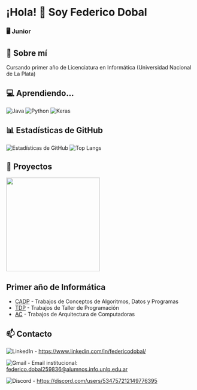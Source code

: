 # ¡Hola! 👋 Soy Federico Dobal
### 🖥️ Junior

## 🚀 Sobre mí
Cursando primer año de Licenciatura en Informática (Universidad Nacional de La Plata)

## 💻 Aprendiendo...
![Java](https://img.shields.io/badge/java-%23ED8B00.svg?style=for-the-badge&logo=openjdk&logoColor=white)
![Python](https://img.shields.io/badge/python-3670A0?style=for-the-badge&logo=python&logoColor=ffdd54)
![Keras](https://img.shields.io/badge/Keras-%23D00000.svg?style=for-the-badge&logo=Keras&logoColor=white)

## 📊 Estadísticas de GitHub
![Estadísticas de GitHub](https://github-readme-stats.vercel.app/api?username=fdDbl&show_icons=true&theme=dracula)
![Top Langs](https://github-readme-stats.vercel.app/api/top-langs/?username=fdDbl&layout=compact&theme=dracula)

## 🌟 Proyectos

<div>
    <a href="https://github.com/fdDbl/Facultad"><img width="250" src="https://github-readme-stats.vercel.app/api/pin/?username=fdDbl&repo=Facultad&cache_seconds=86400&theme=dracula"></a>
    <br>
</div>

<h2>Primer año de Informática</h2>

- [CADP](https://github.com/fdDbl/Facultad/tree/master/1er%20a%C3%B1o/CADP/2024) - Trabajos de Conceptos de Algoritmos, Datos y Programas
- [TDP](https://github.com/fdDbl/Facultad/tree/master/1er%20a%C3%B1o/TDP/2024) - Trabajos de Taller de Programación
- [AC](https://github.com/fdDbl/Facultad/tree/master/1er%20a%C3%B1o/AC/2024) - Trabajos de Arquitectura de Computadoras

## 📫 Contacto
![LinkedIn](https://img.shields.io/badge/linkedin-%230077B5.svg?style=for-the-badge&logo=linkedin&logoColor=white) - https://www.linkedin.com/in/federicodobal/

![Gmail](https://img.shields.io/badge/Gmail-D14836?style=for-the-badge&logo=gmail&logoColor=white) - Email institucional: federico.dobal259836@alumnos.info.unlp.edu.ar

![Discord](https://img.shields.io/badge/Discord-%235865F2.svg?style=for-the-badge&logo=discord&logoColor=white) - https://discord.com/users/534757212149776395
